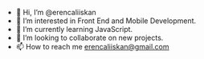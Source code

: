 - 👋 Hi, I’m @erencaliiskan
- 👀 I’m interested in Front End and Mobile Development.
- 🌱 I’m currently learning JavaScript.
- 💞️ I’m looking to collaborate on new projects.
- 📫 How to reach me erencaliiskan@gmail.com

<!---
erencaliiskan/erencaliiskan is a ✨ special ✨ repository because its `README.md` (this file) appears on your GitHub profile.
You can click the Preview link to take a look at your changes.
--->
